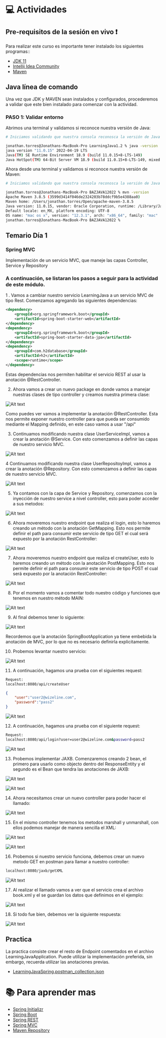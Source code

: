 # :computer:  Actividades

## Pre-requisitos de la sesión en vivo :exclamation:

Para realizar este curso es importante tener instalado los siguientes programas::
* [JDK 11](https://www.oracle.com/java/technologies/downloads/)
* [Intellij Idea Community](https://www.jetbrains.com/idea/download/#section=windows)
* [Maven](https://maven.apache.org/download.cgi)

## Java línea de comando
Una vez que JDK y MAVEN sean instalados y configurados, procederemos a validar que este bien instalado para comenzar con la actividad.

### PASO 1: Validar entorno
Abrimos una terminal y validamos si reconoce nuestra versión de Java:

``` bash
# Iniciamos validando que nuestra consola reconosca la versión de Java

jonathan.torres@Jonathans-MacBook-Pro LearningJava1.2 % java -version
java version "11.0.15" 2022-04-19 LTS
Java(TM) SE Runtime Environment 18.9 (build 11.0.15+8-LTS-149)
Java HotSpot(TM) 64-Bit Server VM 18.9 (build 11.0.15+8-LTS-149, mixed mode)

```

Ahora desde una terminal y validamos si reconoce nuestra versión de Maven:

``` bash
# Iniciamos validando que nuestra consola reconosca la versión de Java

jonathan.torres@Jonathans-MacBook-Pro BAZJAVA12022 % mvn -version
Apache Maven 3.8.5 (3599d3414f046de2324203b78ddcf9b5e4388aa0)
Maven home: /Users/jonathan.torres/Open/apache-maven-3.8.5
Java version: 11.0.15, vendor: Oracle Corporation, runtime: /Library/Java/JavaVirtualMachines/jdk-11.0.15.jdk/Contents/Home
Default locale: en_MX, platform encoding: UTF-8
OS name: "mac os x", version: "12.3.1", arch: "x86_64", family: "mac"
jonathan.torres@Jonathans-MacBook-Pro BAZJAVA12022 % 
```

## Temario Día 1

### Spring MVC

Implementación de un servicio MVC, que maneje las capas Controller, Service y Repository


### A continuación, se listaran los pasos a seguir para la actividad de este módulo.

1 . Vamos a cambiar nuestro servicio LearningJava a un servicio MVC de tipo Rest. Comenzamos agregando las siguientes dependencias:

```xml		
<dependency>
	<groupId>org.springframework.boot</groupId>
	<artifactId>spring-boot-starter-web</artifactId>
</dependency>
<dependency>
	<groupId>org.springframework.boot</groupId>
	<artifactId>spring-boot-starter-data-jpa</artifactId>
</dependency>
<dependency>
	<groupId>com.h2database</groupId>
	<artifactId>h2</artifactId>
	<scope>runtime</scope>
</dependency>
```

Estas dependencias nos permiten habilitar el servicio REST al usar la anotación @RestController.

2. Ahora vamos a crear un nuevo package en donde vamos a manejar nuestras clases de tipo controller y creamos nuestra primera clase:

![Alt text](./Images/2.Controller.png "Creación de Package y Clase Controller")

Como puedes ver vamos a implementar la anotación @RestController. Esta nos permite exponer nuestro controller para que pueda ser consumido mediante el Mapping definido, en este caso vamos a usar "/api"


3. Continuamos modificando nuestra clase UserServiceImpl, vamos a crear la anotación @Service. Con esto comenzamos a definir las capas de nuestro servicio MVC.

![Alt text](./Images/3.Service.png "Anotación @Service")


4 Continuamos modificando nuestra clase UserRepositoyImpl, vamos a crear la anotación @Repository. Con esto comenzamos a definir las capas de nuestro servicio MVC.

![Alt text](./Images/4.Repository.png "Anotación @Repository")


5. Ya contamos con la capa de Service y Repository, comenzamos con la inyección de nuestro service a nivel controller, esto para poder acceder a sus metodos:

![Alt text](./Images/5.AutowiredController.png "Autowired Controller")


6. Ahora moveremos nuestro endpoint que realiza el login, esto lo haremos creando un método con la anotación GetMapping. Esto nos permite definir el path para consumir este servicio de tipo GET el cual será expuesto por la anotación RestController:

![Alt text](./Images/6.GetMappng.png "GetMapping")


7. Ahora moveremos nuestro endpoint que realiza el createUser, esto lo haremos creando un método con la anotación PostMapping. Esto nos permite definir el path para consumir este servicio de tipo POST el cual será expuesto por la anotación RestController:

![Alt text](./Images/7.PostMapping.png "GetMapping")


8. Por el momento vamos a comentar todo nuestro código y funciones que tenemos en nuestro método MAIN:

![Alt text](./Images/9.Comment.png "GetMapping")


9. Al final debemos tener lo siguiente:

![Alt text](./Images/8.SpringBootApplication.png "GetMapping")

Recordemos que la anotación SpringBootApplication ya tiene embebida la anotación de MVC, por lo que no es necesario definirla explicitamente. 


10. Probemos levantar nuestro servicio:

![Alt text](./Images/10.Iniciar.png "Started LearningjavamavenApplication")


11. A continuación, hagamos una prueba con el siguientes request:

``` bash
Request:
localhost:8080/api/createUser
```
``` json
{
    "user":"user2@wizeline.com",
    "password":"pass2"
}
```

![Alt text](./Images/11.PostmanCreateUser.png "Postman")


12. A continuación, hagamos una prueba con el siguiente request:

``` bash
Request:
localhost:8080/api/login?user=user2@wizeline.com&password=pass2
```

![Alt text](./Images/12.PostmanLogin.png "Postman")


13. Probemos implementar JAXB. Comenzaremos creando 2 bean, el primero para usarlo como objecto dentro del ResponseEntity y el segundo es el Bean que tendra las anotaciones de JAXB:

![Alt text](./Images/13.XmlBean.png "XmlBean")

![Alt text](./Images/14.BookBean.png "BookBean")

14. Ahora necesitamos crear un nuevo controller para poder hacer el llamado:

![Alt text](./Images/15.Controller.png "Controller")


15. En el mismo controller tenemos los metodos marshall y unmarshall, con ellos podemos manejar de manera sencilla el XML:

![Alt text](./Images/16.Marshall.png "Método Marshall")

![Alt text](./Images/17.Unmarshall.png "Método Unmarshall")


16. Probemos si nuestro servicio funciona, debemos crear un nuevo metodo GET en postman para llamar a nuestro controller:

``` bash
localhost:8080/jaxb/getXML
```
![Alt text](./Images/19.GetXml.png "Postman")


17. Al realizar el llamado vamos a ver que el servicio crea el archivo book.xml y el se guardan los datos que definimos en el ejemplo:

![Alt text](./Images/18.XmlFile.png "Book.xml")


18. Si todo fue bien, debemos ver la siguiente respuesta:

![Alt text](./Images/18.Postman.png "Postman")



## Practica
La practica consiste crear el resto de Endpoint comentados en el archivo LearningJavaApplication. Puede utilizar la implementación preferida, sin embargo, recuerda utilizar las anotaciones previas.




* [LearningJavaSpring.postman_collection.json](./Postman/LearningJava.postman_collection.json)


# :books: Para aprender mas
* [Spring Initializr](https://start.spring.io/)
* [Spring Boot](https://docs.spring.io/spring-boot/docs/current/reference/htmlsingle/)
* [Spring REST](https://spring.io/projects/spring-restdocs)
* [Spring MVC](https://spring.io/guides/gs/serving-web-content/)
* [Maven Repository](https://mvnrepository.com/)
